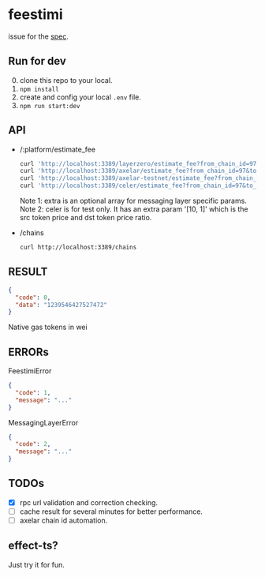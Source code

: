 # feestimi

issue for the [spec](https://github.com/darwinia-network/darwinia-msgport/issues/66).

## Run for dev

0. clone this repo to your local.
1. `npm install`
2. create and config your local `.env` file.
3. `npm run start:dev`

## API

* /:platform/estimate_fee
  ```bash
  curl 'http://localhost:3389/layerzero/estimate_fee?from_chain_id=97&to_chain_id=1287&gas_limit=300000&payload=0x12345678'
  curl 'http://localhost:3389/axelar/estimate_fee?from_chain_id=97&to_chain_id=1287&gas_limit=300000'
  curl 'http://localhost:3389/axelar-testnet/estimate_fee?from_chain_id=97&to_chain_id=1287&gas_limit=300000'
  curl 'http://localhost:3389/celer/estimate_fee?from_chain_id=97&to_chain_id=81&gas_limit=300000&payload=0x12345678&from_address=0xf5C6825015280CdfD0b56903F9F8B5A2233476F5&to_address=0xf5C6825015280CdfD0b56903F9F8B5A2233476F5&extra=[[10, 1]]'
  ```
  Note 1: extra is an optional array for messaging layer specific params.  
  Note 2: celer is for test only. It has an extra param '[10, 1]' which is the src token price and dst token price ratio.

* /chains
  ```bash
  curl http://localhost:3389/chains
  ```


## RESULT

```json
{
  "code": 0,
  "data": "1239546427527472"
}
```
Native gas tokens in wei


## ERRORs

FeestimiError
```json
{
  "code": 1,
  "message": "..."
}
```

MessagingLayerError
```json
{
  "code": 2,
  "message": "..."
}
```

## TODOs
- [x] rpc url validation and correction checking.  
- [ ] cache result for several minutes for better performance.  
- [ ] axelar chain id automation.  

## effect-ts?

Just try it for fun.
